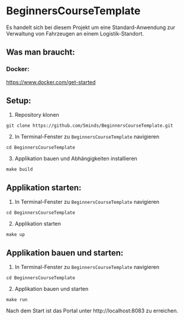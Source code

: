 # BeginnersCourseTemplate

Es handelt sich bei diesem Projekt um eine Standard-Anwendung zur Verwaltung von Fahrzeugen an einem Logistik-Standort.

## Was man braucht:

### Docker:
https://www.docker.com/get-started

## Setup:
1. Repository klonen
```
git clone https://github.com/5minds/BeginnersCourseTemplate.git
```
2. In Terminal-Fenster zu `BeginnersCourseTemplate` navigieren
```
cd BeginnersCourseTemplate
```
3. Applikation bauen und Abhängigkeiten installieren
```
make build
```

## Applikation starten:
1. In Terminal-Fenster zu `BeginnersCourseTemplate` navigieren
```
cd BeginnersCourseTemplate
```
2. Applikation starten
```
make up
```

## Applikation bauen und starten:
1. In Terminal-Fenster zu `BeginnersCourseTemplate` navigieren
```
cd BeginnersCourseTemplate
```
2. Applikation bauen und starten
```
make run
```

Nach dem Start ist das Portal unter http://localhost:8083 zu erreichen.
